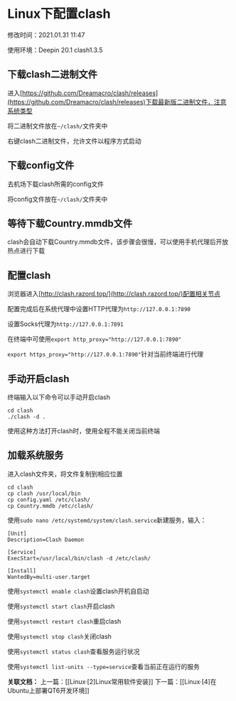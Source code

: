 # Linux下配置clash

修改时间：2021.01.31 11:47

使用环境：Deepin 20.1 clash1.3.5

## 下载clash二进制文件

进入[https://github.com/Dreamacro/clash/releases](https://github.com/Dreamacro/clash/releases)下载最新版二进制文件，注意系统类型

将二进制文件放在`~/clash/`文件夹中

右键clash二进制文件，允许文件以程序方式启动

## 下载config文件

去机场下载clash所需的config文件

将config文件放在`~/clash/`文件夹中

## 等待下载Country.mmdb文件

clash会自动下载Country.mmdb文件，该步骤会很慢，可以使用手机代理后开放热点进行下载

## 配置clash

浏览器进入[http://clash.razord.top/](http://clash.razord.top/)配置相关节点

配置完成后在系统代理中设置HTTP代理为`http://127.0.0.1:7890`

设置Socks代理为`http://127.0.0.1:7891`

在终端中可使用`export http_proxy="http://127.0.0.1:7890"`

`export https_proxy="http://127.0.0.1:7890"`针对当前终端进行代理

## 手动开启clash

终端输入以下命令可以手动开启clash

```
cd clash
./clash -d .
```

使用这种方法打开clash时，使用全程不能关闭当前终端

## 加载系统服务

进入clash文件夹，将文件复制到相应位置

```
cd clash
cp clash /usr/local/bin
cp config.yaml /etc/clash/
cp Country.mmdb /etc/clash/
```

使用`sudo nano /etc/systemd/system/clash.service`新建服务，输入：

```
[Unit]
Description=Clash Daemon

[Service]
ExecStart=/usr/local/bin/clash -d /etc/clash/

[Install]
WantedBy=multi-user.target
```

使用`systemctl enable clash`设置clash开机自启动

使用`systemctl start clash`开启clash

使用`systemctl restart clash`重启clash

使用`systemctl stop clash`关闭clash

使用`systemctl status clash`查看服务运行状况

使用`systemctl list-units --type=service`查看当前正在运行的服务


**关联文档：**
上一篇：[[Linux·[2]Linux常用软件安装]]
下一篇：[[Linux·[4]在Ubuntu上部署QT6开发环境]]